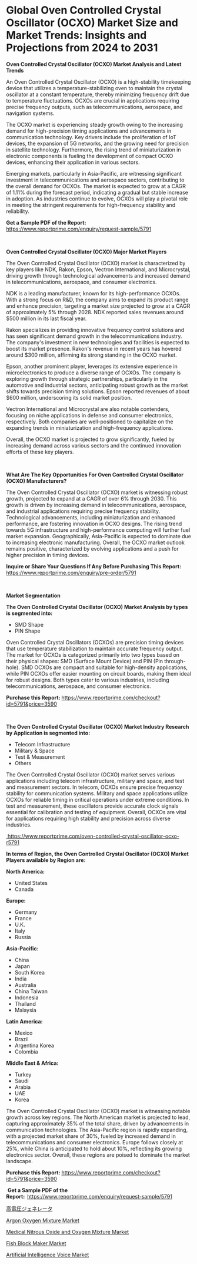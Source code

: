 <p><h1>Global Oven Controlled Crystal Oscillator (OCXO) Market Size and Market Trends: Insights and Projections from 2024 to 2031</h1></p><p><strong>Oven Controlled Crystal Oscillator (OCXO) Market Analysis and Latest Trends</strong></p>
<p><p>An Oven Controlled Crystal Oscillator (OCXO) is a high-stability timekeeping device that utilizes a temperature-stabilizing oven to maintain the crystal oscillator at a constant temperature, thereby minimizing frequency drift due to temperature fluctuations. OCXOs are crucial in applications requiring precise frequency outputs, such as telecommunications, aerospace, and navigation systems.</p><p>The OCXO market is experiencing steady growth owing to the increasing demand for high-precision timing applications and advancements in communication technology. Key drivers include the proliferation of IoT devices, the expansion of 5G networks, and the growing need for precision in satellite technology. Furthermore, the rising trend of miniaturization in electronic components is fueling the development of compact OCXO devices, enhancing their application in various sectors.</p><p>Emerging markets, particularly in Asia-Pacific, are witnessing significant investment in telecommunications and aerospace sectors, contributing to the overall demand for OCXOs. The market is expected to grow at a CAGR of 1.11% during the forecast period, indicating a gradual but stable increase in adoption. As industries continue to evolve, OCXOs will play a pivotal role in meeting the stringent requirements for high-frequency stability and reliability.</p></p>
<p><strong>Get a Sample PDF of the Report:&nbsp;</strong> <a href="https://www.reportprime.com/enquiry/request-sample/5791">https://www.reportprime.com/enquiry/request-sample/5791</a></p>
<p>&nbsp;</p>
<p><strong>Oven Controlled Crystal Oscillator (OCXO) Major Market Players</strong></p>
<p><p>The Oven Controlled Crystal Oscillator (OCXO) market is characterized by key players like NDK, Rakon, Epson, Vectron International, and Microcrystal, driving growth through technological advancements and increased demand in telecommunications, aerospace, and consumer electronics. </p><p>NDK is a leading manufacturer, known for its high-performance OCXOs. With a strong focus on R&D, the company aims to expand its product range and enhance precision, targeting a market size projected to grow at a CAGR of approximately 5% through 2028. NDK reported sales revenues around $500 million in its last fiscal year.</p><p>Rakon specializes in providing innovative frequency control solutions and has seen significant demand growth in the telecommunications industry. The company's investment in new technologies and facilities is expected to boost its market presence. Rakon's revenue in recent years has hovered around $300 million, affirming its strong standing in the OCXO market.</p><p>Epson, another prominent player, leverages its extensive experience in microelectronics to produce a diverse range of OCXOs. The company is exploring growth through strategic partnerships, particularly in the automotive and industrial sectors, anticipating robust growth as the market shifts towards precision timing solutions. Epson reported revenues of about $600 million, underscoring its solid market position.</p><p>Vectron International and Microcrystal are also notable contenders, focusing on niche applications in defense and consumer electronics, respectively. Both companies are well-positioned to capitalize on the expanding trends in miniaturization and high-frequency applications.</p><p>Overall, the OCXO market is projected to grow significantly, fueled by increasing demand across various sectors and the continued innovation efforts of these key players.</p></p>
<p>&nbsp;</p>
<p><strong>What Are The Key Opportunities For Oven Controlled Crystal Oscillator (OCXO) Manufacturers?</strong></p>
<p><p>The Oven Controlled Crystal Oscillator (OCXO) market is witnessing robust growth, projected to expand at a CAGR of over 6% through 2030. This growth is driven by increasing demand in telecommunications, aerospace, and industrial applications requiring precise frequency stability. Technological advancements, including miniaturization and enhanced performance, are fostering innovation in OCXO designs. The rising trend towards 5G infrastructure and high-performance computing will further fuel market expansion. Geographically, Asia-Pacific is expected to dominate due to increasing electronic manufacturing. Overall, the OCXO market outlook remains positive, characterized by evolving applications and a push for higher precision in timing devices.</p></p>
<p><strong>Inquire or Share Your Questions If Any Before Purchasing This Report:</strong> <a href="https://www.reportprime.com/enquiry/pre-order/5791">https://www.reportprime.com/enquiry/pre-order/5791</a></p>
<p>&nbsp;</p>
<p><strong>Market Segmentation</strong></p>
<p><strong>The Oven Controlled Crystal Oscillator (OCXO) Market Analysis by types is segmented into:</strong></p>
<p><ul><li>SMD Shape</li><li>PIN Shape</li></ul></p>
<p><p>Oven Controlled Crystal Oscillators (OCXOs) are precision timing devices that use temperature stabilization to maintain accurate frequency output. The market for OCXOs is categorized primarily into two types based on their physical shapes: SMD (Surface Mount Device) and PIN (Pin through-hole). SMD OCXOs are compact and suitable for high-density applications, while PIN OCXOs offer easier mounting on circuit boards, making them ideal for robust designs. Both types cater to various industries, including telecommunications, aerospace, and consumer electronics.</p></p>
<p><strong>Purchase this Report:&nbsp;</strong><a href="https://www.reportprime.com/checkout?id=5791&price=3590">https://www.reportprime.com/checkout?id=5791&price=3590</a></p>
<p>&nbsp;</p>
<p><strong>The Oven Controlled Crystal Oscillator (OCXO) Market Industry Research by Application is segmented into:</strong></p>
<p><ul><li>Telecom Infrastructure</li><li>Military & Space</li><li>Test & Measurement</li><li>Others</li></ul></p>
<p><p>The Oven Controlled Crystal Oscillator (OCXO) market serves various applications including telecom infrastructure, military and space, and test and measurement sectors. In telecom, OCXOs ensure precise frequency stability for communication systems. Military and space applications utilize OCXOs for reliable timing in critical operations under extreme conditions. In test and measurement, these oscillators provide accurate clock signals essential for calibration and testing of equipment. Overall, OCXOs are vital for applications requiring high stability and precision across diverse industries.</p></p>
<p><a href="https://www.reportprime.com/oven-controlled-crystal-oscillator-ocxo-r5791">&nbsp;https://www.reportprime.com/oven-controlled-crystal-oscillator-ocxo-r5791</a></p>
<p><strong>In terms of Region, the Oven Controlled Crystal Oscillator (OCXO) Market Players available by Region are:</strong></p>
<p>
    <p> <strong> North America: </strong>
        <ul>
            <li>United States</li>
            <li>Canada</li>
        </ul>
        </p> 
    <p> <strong> Europe: </strong>
        <ul>
            <li>Germany</li>
            <li>France</li>
            <li>U.K.</li>
            <li>Italy</li>
            <li>Russia</li>
        </ul>
        </p> 
    <p> <strong> Asia-Pacific: </strong>
        <ul>
            <li>China</li>
            <li>Japan</li>
            <li>South Korea</li>
            <li>India</li>
            <li>Australia</li>
            <li>China Taiwan</li>
            <li>Indonesia</li>
            <li>Thailand</li>
            <li>Malaysia</li>
        </ul>
        </p> 
    <p> <strong> Latin America: </strong>
        <ul>
            <li>Mexico</li>
            <li>Brazil</li>
            <li>Argentina Korea</li>
            <li>Colombia</li>
        </ul>
        </p> 
    <p> <strong> Middle East & Africa: </strong>
        <ul>
            <li>Turkey</li>
            <li>Saudi</li>
            <li>Arabia</li>
            <li>UAE</li>
            <li>Korea</li>
        </ul>
    </p>
    </p>
<p><p>The Oven Controlled Crystal Oscillator (OCXO) market is witnessing notable growth across key regions. The North American market is projected to lead, capturing approximately 35% of the total share, driven by advancements in communication technologies. The Asia-Pacific region is rapidly expanding, with a projected market share of 30%, fueled by increased demand in telecommunications and consumer electronics. Europe follows closely at 25%, while China is anticipated to hold about 10%, reflecting its growing electronics sector. Overall, these regions are poised to dominate the market landscape.</p></p>
<p><strong>Purchase this Report: </strong><a href="https://www.reportprime.com/checkout?id=5791&price=3590">https://www.reportprime.com/checkout?id=5791&price=3590</a></p>
<p>&nbsp;<strong>Get a Sample PDF of the Report:&nbsp;&nbsp;</strong><a href="https://www.reportprime.com/enquiry/request-sample/5791">https://www.reportprime.com/enquiry/request-sample/5791</a></p>
<p><strong></strong></p>
<p><p><a href="https://medium.com/@vedakuvlis2023/%E9%AB%98%E9%9B%BB%E5%9C%A7%E7%99%BA%E9%9B%BB%E6%A9%9F%E5%B8%82%E5%A0%B4%E3%81%AE%E5%B0%86%E6%9D%A5%E3%81%AE%E8%BB%8C%E9%81%93-%E6%96%B0%E8%88%88%E5%B8%82%E5%A0%B4%E3%81%AE%E3%83%88%E3%83%AC%E3%83%B3%E3%83%89%E3%81%A82031%E5%B9%B4%E3%81%BE%E3%81%A7%E3%81%AE%E4%BA%88%E6%B8%AC-fe3027663377">高電圧ジェネレータ</a></p><p><a href="https://issuu.com/reportprime-2/docs/argon-oxygen-mixture-market-size-20_7adbb10b8392ed">Argon Oxygen Mixture Market</a></p><p><a href="https://issuu.com/reportprime-2/docs/medical-nitrous-oxide-and-oxygen-mi_2071471bc6d029">Medical Nitrous Oxide and Oxygen Mixture Market</a></p><p><a href="https://medium.com/@vrahul.reportprime/what-is-influencing-the-future-of-fish-block-maker-3b4f36f98f25">Fish Block Maker Market</a></p><p><a href="https://www.linkedin.com/pulse/global-artificial-intelligence-voice-market-product-type-application-j1bxc?trackingId=sj4tIkUvRoemWmj3TwY4%2Fg%3D%3D">Artificial Intelligence Voice Market</a></p></p>